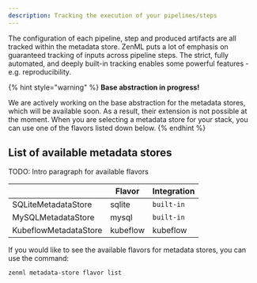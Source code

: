 ```yaml
---
description: Tracking the execution of your pipelines/steps
---
```


The configuration of each pipeline, step and produced artifacts are all tracked
within the metadata store. ZenML puts a lot of emphasis on guaranteed tracking 
of inputs across pipeline steps. The strict, fully automated, and deeply 
built-in tracking enables some powerful features - e.g. reproducibility.

{% hint style="warning" %}
**Base abstraction in progress!**

We are actively working on the base abstraction for the metadata stores, which 
will be available soon. As a result, their extension is not possible at the 
moment. When you are selecting a metadata store for your stack, you can use 
one of the flavors listed down below.
{% endhint %}

## List of available metadata stores

TODO: Intro paragraph for available flavors

|                       | Flavor         | Integration  |
|-----------------------|----------------|--------------|
| SQLiteMetadataStore   | sqlite         | `built-in`   |
| MySQLMetadataStore    | mysql          | `built-in`   |
| KubeflowMetadataStore | kubeflow       | kubeflow     |

If you would like to see the available flavors for metadata stores, you can 
use the command:

```shell
zenml metadata-store flavor list
```